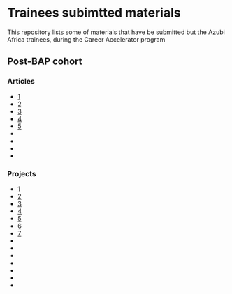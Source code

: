 # Trainees subimtted materials
This repository lists some of materials that have be submitted but the Azubi Africa trainees, during the Career Accelerator program

## Post-BAP cohort 
### Articles
- [1](https://www.linkedin.com/feed/update/urn:li:activity:7023856827360514048/)
- [2](https://medium.com/@kwameotchere/deploying-a-retail-sales-prediction-model-with-streamlit-cb67ba28215c)
- [3](https://medium.com/@alihu.alhassan/deploying-a-machine-learning-model-using-streamlit-51d86aff0df2)
- [4](https://medium.com/@mavisdorkenu32/streamlit-sales-prediction-app-bffe72ff3b0)
- [5](https://medium.com/@ebenedu16/a-beginners-guide-to-building-and-deploying-a-ml-model-part-three-web-app-deployment-fe15710bb324)
- []()
- []()
- []()
- []()

### Projects
- [1](https://github.com/KOdoi-OJ/Indian_Startup_Funding_Analysis_18-21)
- [2](https://github.com/KOdoi-OJ/Retail_Sales_Prediction_App_with_Streamlit)
- [3](https://huggingface.co/spaces/FKBaffour/Gradio_App_for_Sentiment_Analysis)
- [4](https://huggingface.co/spaces/FKBaffour/Streamlit_App_for_Sales_Forecasting)
- [5](https://huggingface.co/spaces/Gyimah3/Gradio_App_for_Finetuned_bert)
- [6](https://huggingface.co/SampsonChris/sentiment_analysis_on_covid_tweets)
- [7](https://huggingface.co/spaces/Mawulom/Fine-Tuned-Bert_Base_Sentiment_Analysis_Gradio_App)
- []()
- []()
- []()
- []()
- []()
- []()
- []()